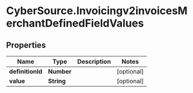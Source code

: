 # CyberSource.Invoicingv2invoicesMerchantDefinedFieldValues

## Properties
Name | Type | Description | Notes
------------ | ------------- | ------------- | -------------
**definitionId** | **Number** |  | [optional] 
**value** | **String** |  | [optional] 


